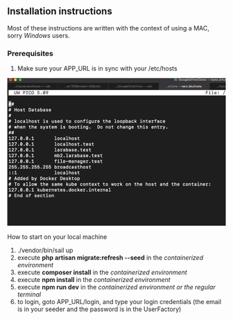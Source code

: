 ## Installation instructions

Most of these instructions are written with the context of using a MAC,
sorry _Windows_ users.

### Prerequisites
1. Make sure your APP_URL is in sync with your /etc/hosts

![img.png](img.png)

How to start on your local machine
1. ./vendor/bin/sail up
2. execute **php artisan migrate:refresh --seed** in the _containerized environment_
3. execute **composer install** in the _containerized environment_
4. execute **npm install** in the _containerized environment_
5. execute **npm run dev** in the _containerized environment or the regular terminal_
6. to login, goto APP_URL/login, and type your login credentials (the email is in your seeder and the password is in the UserFactory)
